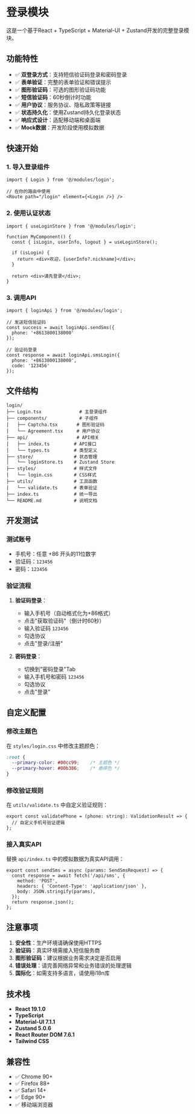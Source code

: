 # 登录模块

这是一个基于React + TypeScript + Material-UI + Zustand开发的完整登录模块。

## 功能特性

- ✅ **双登录方式**：支持短信验证码登录和密码登录
- ✅ **表单验证**：完整的表单验证和错误提示
- ✅ **图形验证码**：可选的图形验证码功能
- ✅ **短信验证码**：60秒倒计时功能
- ✅ **用户协议**：服务协议、隐私政策等链接
- ✅ **状态持久化**：使用Zustand持久化登录状态
- ✅ **响应式设计**：适配移动端和桌面端
- ✅ **Mock数据**：开发阶段使用模拟数据

## 快速开始

### 1. 导入登录组件

```tsx
import { Login } from '@/modules/login';

// 在你的路由中使用
<Route path="/login" element={<Login />} />
```

### 2. 使用认证状态

```tsx
import { useLoginStore } from '@/modules/login';

function MyComponent() {
  const { isLogin, userInfo, logout } = useLoginStore();
  
  if (isLogin) {
    return <div>欢迎，{userInfo?.nickname}</div>;
  }
  
  return <div>请先登录</div>;
}
```

### 3. 调用API

```tsx
import { loginApi } from '@/modules/login';

// 发送短信验证码
const success = await loginApi.sendSms({
  phone: '+8613800138000'
});

// 验证码登录
const response = await loginApi.smsLogin({
  phone: '+8613800138000',
  code: '123456'
});
```

## 文件结构

```
login/
├── Login.tsx              # 主登录组件
├── components/            # 子组件
│   ├── Captcha.tsx       # 图形验证码
│   └── Agreement.tsx     # 用户协议
├── api/                  # API相关
│   ├── index.ts         # API接口
│   └── types.ts         # 类型定义
├── store/               # 状态管理
│   └── loginStore.ts    # Zustand Store
├── styles/              # 样式文件
│   └── login.css        # CSS样式
├── utils/               # 工具函数
│   └── validate.ts      # 表单验证
├── index.ts             # 统一导出
└── README.md            # 说明文档
```

## 开发测试

### 测试账号
- 手机号：任意 +86 开头的11位数字
- 验证码：`123456`
- 密码：`123456`

### 验证流程

1. **验证码登录**：
   - 输入手机号（自动格式化为+86格式）
   - 点击"获取验证码"（倒计时60秒）
   - 输入验证码 `123456`
   - 勾选协议
   - 点击"登录/注册"

2. **密码登录**：
   - 切换到"密码登录"Tab
   - 输入手机号和密码 `123456`
   - 勾选协议
   - 点击"登录"

## 自定义配置

### 修改主题色

在 `styles/login.css` 中修改主题颜色：

```css
:root {
  --primary-color: #00cc99;    /* 主题色 */
  --primary-hover: #00b386;    /* 悬停色 */
}
```

### 修改验证规则

在 `utils/validate.ts` 中自定义验证规则：

```tsx
export const validatePhone = (phone: string): ValidationResult => {
  // 自定义手机号验证逻辑
};
```

### 接入真实API

替换 `api/index.ts` 中的模拟数据为真实API调用：

```tsx
export const sendSms = async (params: SendSmsRequest) => {
  const response = await fetch('/api/sms', {
    method: 'POST',
    headers: { 'Content-Type': 'application/json' },
    body: JSON.stringify(params),
  });
  return response.json();
};
```

## 注意事项

1. **安全性**：生产环境请确保使用HTTPS
2. **验证码**：真实环境需接入短信服务商
3. **图形验证码**：建议根据业务需求决定是否启用
4. **错误处理**：请完善网络异常和业务错误的处理逻辑
5. **国际化**：如需支持多语言，请使用i18n库

## 技术栈

- **React 19.1.0**
- **TypeScript**
- **Material-UI 7.1.1**
- **Zustand 5.0.6**
- **React Router DOM 7.6.1**
- **Tailwind CSS**

## 兼容性

- ✅ Chrome 90+
- ✅ Firefox 88+
- ✅ Safari 14+
- ✅ Edge 90+
- ✅ 移动端浏览器 